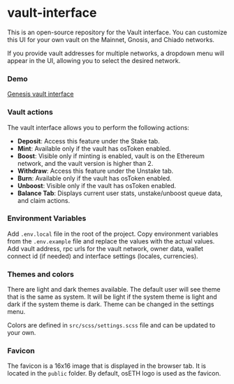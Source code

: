 # vault-interface
This is an open-source repository for the Vault interface.
You can customize this UI for your own vault on the
Mainnet, Gnosis, and Chiado networks.

If you provide vault addresses for multiple networks,
a dropdown menu will appear in the UI,
allowing you to select the desired network.

### Demo
[Genesis vault interface](https://stake.fi/)

### Vault actions
The vault interface allows you to perform the following actions:

- <b>Deposit</b>: Access this feature under the Stake tab.
- <b>Mint</b>: Available only if the vault has osToken enabled.
- <b>Boost</b>: Visible only if minting is enabled, vault is on the Ethereum network, and the vault version is higher than 2.
- <b>Withdraw</b>: Access this feature under the Unstake tab.
- <b>Burn</b>: Available only if the vault has osToken enabled.
- <b>Unboost</b>: Visible only if the vault has osToken enabled.
- <b>Balance Tab</b>: Displays current user stats, unstake/unboost queue data, and claim actions.

### Environment Variables
Add `.env.local` file in the root of the project.
Copy environment variables from the `.env.example` file and replace the values with the actual values.
Add vault address, rpc urls for the vault network, owner data, wallet connect id (if needed) and interface settings (locales, currencies).

### Themes and colors
There are light and dark themes available.
The default user will see theme that is the same as system. It will be light if the system theme is light and dark if the system theme is dark.
Theme can be changed in the settings menu.

Colors are defined in `src/scss/settings.scss` file and can be updated to your own.

### Favicon
The favicon is a 16x16 image that is displayed in the browser tab. It is located in the `public` folder.
By default, osETH logo is used as the favicon.
